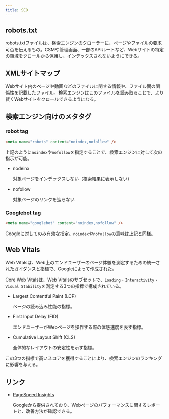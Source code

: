 ```yaml
---
title: SEO
---
```


## robots.txt

robots.txtファイルは、検索エンジンのクローラーに、ページやファイルの要求可否を伝えるもの。CSMや管理画面、一部のAPIルートなど、Webサイトの特定の領域をクロールから保護し、インデックスされないようにできる。

## XMLサイトマップ

Webサイト内のページや動画などのファイルに関する情報や、ファイル間の関係性を記載したファイル。検索エンジンはこのファイルを読み取ることで、より賢くWebサイトをクロールできるようになる。

## 検索エンジン向けのメタタグ

### robot tag

```html
<meta name="robots" content="noindex,nofollow" />
```

上記のように`noindex`や`nofollow`を指定することで、検索エンジンに対して次の指示が可能。

- nodeinx

  対象ページをインデックスしない（検索結果に表示しない）

- nofollow

  対象ページのリンクを辿らない

### Googlebot tag

```html
<meta name="googlebot" content="noindex,nofollow" />
```

Googleに対してのみ有効な指定。`noindex`や`nofollow`の意味は上記と同様。

## Web Vitals

Web Vitalsは、Web上のエンドユーザーのページ体験を測定するための統一されたガイダンスと指標で、Googleによって作成された。

Core Web Vitalsは、Web Vitalsのサブセットで、`Loading`・`Interactivity`・`Visual Stability`を測定する3つの指標で構成されている。

- Largest Contentful Paint (LCP)

  ページの読み込み性能の指標。

- First Input Delay (FID)

  エンドユーザーがWebページを操作する際の体感速度を表す指標。

- Cumulative Layout Shift (CLS)

  全体的なレイアウトの安定性を示す指標。

この3つの指標で高いスコアを獲得することにより、検索エンジンのランキングに影響を与える。

## リンク

- [PageSpeed Insights](https://pagespeed.web.dev/?utm_source=psi&utm_medium=redirect)

  Googleから提供されており、Webページのパフォーマンスに関するレポートと、改善方法が確認できる。
